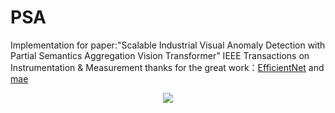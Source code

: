 # PSA
Implementation for paper:"Scalable Industrial Visual Anomaly Detection with Partial Semantics Aggregation Vision Transformer"
IEEE Transactions on Instrumentation & Measurement 
thanks for the great work：[EfficientNet](https://github.com/hq-deng/RD4AD) and  [mae](https://github.com/facebookresearch/mae)
<div align="center">
  <img src="https://github.com/hmyao22/PSA/main/PSA.PNG">
</div>
